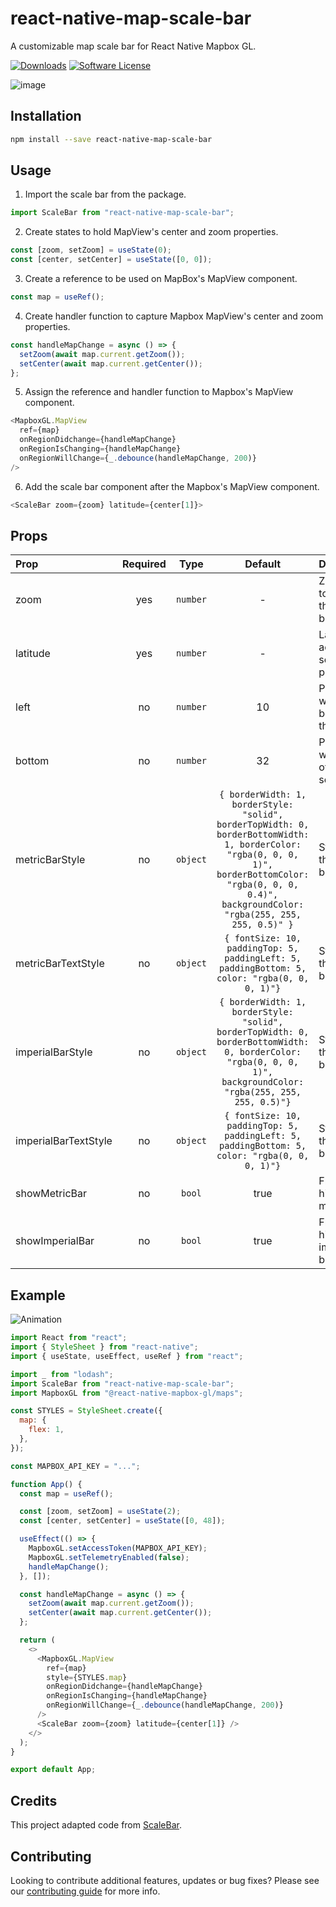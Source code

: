 # react-native-map-scale-bar

A customizable map scale bar for React Native Mapbox GL.

[![Downloads](https://img.shields.io/npm/dt/react-native-map-scale-bar.svg?style=for-the-badge)](https://www.npmjs.com/package/react-native-map-scale-bar) [![Software License](https://img.shields.io/badge/license-MIT-brightgreen.svg?style=for-the-badge)](/LICENSE)

![image](https://user-images.githubusercontent.com/12175684/118427794-0893f600-b69c-11eb-92e3-bc50c41d04f7.png)

## Installation

```bash
npm install --save react-native-map-scale-bar
```

## Usage

1. Import the scale bar from the package.

```javascript
import ScaleBar from "react-native-map-scale-bar";
```

2. Create states to hold MapView's center and zoom properties.

```javascript
const [zoom, setZoom] = useState(0);
const [center, setCenter] = useState([0, 0]);
```

3. Create a reference to be used on MapBox's MapView component.

```javascript
const map = useRef();
```

4. Create handler function to capture Mapbox MapView's center and zoom properties.

```javascript
const handleMapChange = async () => {
  setZoom(await map.current.getZoom());
  setCenter(await map.current.getCenter());
};
```

5. Assign the reference and handler function to Mapbox's MapView component.

```javascript
<MapboxGL.MapView
  ref={map}
  onRegionDidchange={handleMapChange}
  onRegionIsChanging={handleMapChange}
  onRegionWillChange={_.debounce(handleMapChange, 200)}
/>
```

6. Add the scale bar component after the Mapbox's MapView component.

```javascript
<ScaleBar zoom={zoom} latitude={center[1]}>
```

## Props

| Prop                 | Required |   Type   |                                                                                                  Default                                                                                                   | Description                                 |
| :------------------- | :------: | :------: | :--------------------------------------------------------------------------------------------------------------------------------------------------------------------------------------------------------: | :------------------------------------------ |
| zoom                 |   yes    | `number` |                                                                                                     -                                                                                                      | Zoom level to adjust the scale bar.         |
| latitude             |   yes    | `number` |                                                                                                     -                                                                                                      | Latitude to adjust the scale bar precision. |
| left                 |    no    | `number` |                                                                                                     10                                                                                                     | Padding with left border of the screen.     |
| bottom               |    no    | `number` |                                                                                                     32                                                                                                     | Padding with bottom of the screen.          |
| metricBarStyle       |    no    | `object` | `{ borderWidth: 1, borderStyle: "solid", borderTopWidth: 0, borderBottomWidth: 1, borderColor: "rgba(0, 0, 0, 1)", borderBottomColor: "rgba(0, 0, 0, 0.4)", backgroundColor: "rgba(255, 255, 255, 0.5)" }` | Styles for the metric bar.                  |
| metricBarTextStyle   |    no    | `object` |                                                       `{ fontSize: 10, paddingTop: 5, paddingLeft: 5, paddingBottom: 5, color: "rgba(0, 0, 0, 1)"}`                                                        | Styles for the metric bar's text.           |
| imperialBarStyle     |    no    | `object` |                      `{ borderWidth: 1, borderStyle: "solid", borderTopWidth: 0, borderBottomWidth: 0, borderColor: "rgba(0, 0, 0, 1)", backgroundColor: "rgba(255, 255, 255, 0.5)"}`                      | Styles for the imperial bar.                |
| imperialBarTextStyle |    no    | `object` |                                                       `{ fontSize: 10, paddingTop: 5, paddingLeft: 5, paddingBottom: 5, color: "rgba(0, 0, 0, 1)"}`                                                        | Styles for the imperial bar's text.  
| showMetricBar |    no    | `bool` | true                                                                                                              | Flag to hide/unhide metric bar.
| showImperialBar |    no    | `bool` | true                                                                                                              | Flag to hide/unhide imperial bar.

## Example

![Animation](https://user-images.githubusercontent.com/12175684/118429275-53633d00-b69f-11eb-8de2-b4076bc308de.gif)

```javascript
import React from "react";
import { StyleSheet } from "react-native";
import { useState, useEffect, useRef } from "react";

import _ from "lodash";
import ScaleBar from "react-native-map-scale-bar";
import MapboxGL from "@react-native-mapbox-gl/maps";

const STYLES = StyleSheet.create({
  map: {
    flex: 1,
  },
});

const MAPBOX_API_KEY = "...";

function App() {
  const map = useRef();

  const [zoom, setZoom] = useState(2);
  const [center, setCenter] = useState([0, 48]);

  useEffect(() => {
    MapboxGL.setAccessToken(MAPBOX_API_KEY);
    MapboxGL.setTelemetryEnabled(false);
    handleMapChange();
  }, []);

  const handleMapChange = async () => {
    setZoom(await map.current.getZoom());
    setCenter(await map.current.getCenter());
  };

  return (
    <>
      <MapboxGL.MapView
        ref={map}
        style={STYLES.map}
        onRegionDidchange={handleMapChange}
        onRegionIsChanging={handleMapChange}
        onRegionWillChange={_.debounce(handleMapChange, 200)}
      />
      <ScaleBar zoom={zoom} latitude={center[1]} />
    </>
  );
}

export default App;
```

## Credits

This project adapted code from [ScaleBar](https://github.com/felixgourdeau/ScaleBar).

## Contributing

Looking to contribute additional features, updates or bug fixes? Please see our [contributing guide](/CONTRIBUTING.md) for more info.
